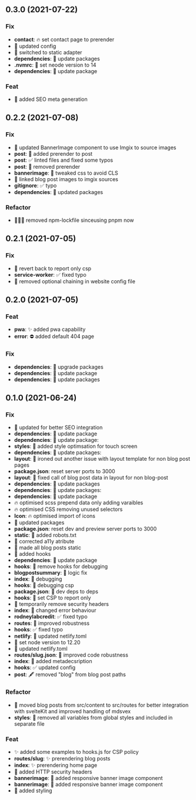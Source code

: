 ## 0.3.0 (2021-07-22)

### Fix

- **contact**: 🔥 set contact page to prerender
- 💫 updated config
- 🔧 switched to static adapter
- **dependencies**: 💫 update packages
- **.nvmrc**: 💫 set neode version to 14
- **dependencies**: 💫 update package

### Feat

- 🤖 added SEO meta generation

## 0.2.2 (2021-07-08)

### Fix

- 📸 updated BannerImage component to use Imgix to source images
- **post**: 🔧 added prerender to post
- **post**: ✅ linted files and fixed some typos
- **post**: 🔧 removed prerender
- **bannerimage**: 💄 tweaked css to avoid CLS
- 📸 linked blog post images to imgix sources
- **gitignore**: ✅ typo
- **dependencies**: 💫 updated packages

### Refactor

- 🏄🏽‍♂️ removed npm-lockfile sinceusing pnpm now

## 0.2.1 (2021-07-05)

### Fix

- 🚧 revert back to report only csp
- **service-worker**: ✅ fixed typo
- 🔧 removed optional chaining in website config file

## 0.2.0 (2021-07-05)

### Feat

- **pwa**: ✨ added pwa capability
- **error**: ⛔️ added default 404 page

### Fix

- **dependencies**: 💫 upgrade packages
- **dependencies**: 💫 update package
- **dependencies**: 💫 update packages

## 0.1.0 (2021-06-24)

### Fix

- 🤖 updated for better SEO integration
- **dependencies**: 💫 update package
- **dependencies**: 💫 update package:
- **styles**: 💄 added style optimsation for touch screen
- **dependencies**: 💫 update packages:
- **layout**: 🐞 ironed out another issue with layout template for non blog post pages
- **package.json**: reset server ports to 3000
- **layout**: 🐞 fixed call of blog post data in layout for non blog-post
- **dependencies**: 💫 update packages
- **dependencies**: 💫 update packages:
- **dependencies**: 💫 update package
- 🔥 optimised scss prepend data only adding varaibles
- 🔥 optimised CSS removing unused selectors
- **Icon**: 🔥 optimised import of icons
- 💫 updated packages
- **package.json**: reset dev and preview server ports to 3000
- **static**: 🤖 added robots.txt
- 🤗 corrected a11y atribute
- 🔧 made all blog posts static
- 💫 added hooks
- **dependencies**: 💫 update package
- **hooks**: 🚧 remove hooks for debugging
- **blogpostsummary**: 🐞 logic fix
- **index**: 🚧 debugging
- **hooks**: 🔐 debugging csp
- **package.json**: 🚧 dev deps to deps
- **hooks**: 🚧 set CSP to report only
- 🚧 temporarily remove security headers
- **index**: 🔧 changed error behaviour
- **rodneylabcredit**: ✅ fixed typo
- **routes**: 🔧 improved robustness
- **hooks**: ✅ fixed typo
- **netlify**: 🔧 updated netlify.toml
- 🔧 set node version to 12.20
- 🔧 updated netlify.toml
- **routes/slug.json**: 🔧 improved code robustness
- **index**: 🤖 added metadecsription
- **hooks**: ✅ updated config
- **post**: 🖋 removed "blog" from blog post paths

### Refactor

- 🛁 moved blog posts from src/content to src/routes for better integration with svelteKit and improved handling of mdsvex
- **styles**: 🛁 removed all variables from global styles and included in separate file

### Feat

- ✨ added some examples to hooks.js for CSP policy
- **routes/slug**: ✨ prerendering blog posts
- **index**: ✨ prerendering home page
- 🔐 added HTTP security headers
- **bannerimage**: 📸 added responsive banner image component
- **bannerimage**: 📸 added responsive banner image component
- 💄 added styling
